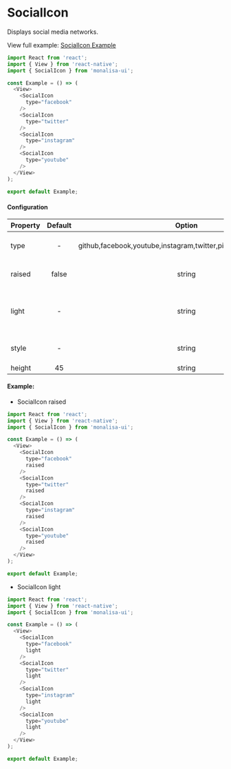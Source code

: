 # SocialIcon

Displays social media networks.

View full example: [SocialIcon Example](https://github.com/tuantvk/monalisa-ui/blob/master/example/SocialIcon/index.js)

```javascript
import React from 'react';
import { View } from 'react-native';
import { SocialIcon } from 'monalisa-ui';

const Example = () => (
  <View>
    <SocialIcon
      type="facebook"
    />
    <SocialIcon
      type="twitter"
    />
    <SocialIcon
      type="instagram"
    />
    <SocialIcon
      type="youtube"
    />
  </View>
);

export default Example;
```

#### Configuration

| Property      | Default       | Option    | Description  |
| ------------- |:-------------:|:---------:|:------------:|
| type          | -             | github,facebook,youtube,instagram,twitter,pinterest,linkedin,vimeo | Social media type **required** |
| raised        | false         | string    | Adds a drop shadow |
| light         | -             | string    | Background to white and icon to primary color |
| style         | -             | string    | Style for the SocialIcon |
| height        | 45            | string    | Height icon |


#### Example:

- SocialIcon raised

```javascript
import React from 'react';
import { View } from 'react-native';
import { SocialIcon } from 'monalisa-ui';

const Example = () => (
  <View>
    <SocialIcon
      type="facebook"
      raised
    />
    <SocialIcon
      type="twitter"
      raised
    />
    <SocialIcon
      type="instagram"
      raised
    />
    <SocialIcon
      type="youtube"
      raised
    />
  </View>
);

export default Example;
```

- SocialIcon light

```javascript
import React from 'react';
import { View } from 'react-native';
import { SocialIcon } from 'monalisa-ui';

const Example = () => (
  <View>
    <SocialIcon
      type="facebook"
      light
    />
    <SocialIcon
      type="twitter"
      light
    />
    <SocialIcon
      type="instagram"
      light
    />
    <SocialIcon
      type="youtube"
      light
    />
  </View>
);

export default Example;
```